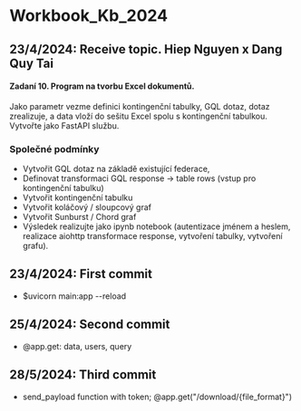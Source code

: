 # Workbook_Kb_2024

## 23/4/2024: Receive topic. Hiep Nguyen x Dang Quy Tai
#### Zadaní 10. Program na tvorbu Excel dokumentů.
Jako parametr vezme definici kontingenční tabulky, GQL dotaz, dotaz zrealizuje, a data vloží do sešitu Excel spolu s kontingenční tabulkou. Vytvořte jako FastAPI službu.

### Společné podmínky
- Vytvořit GQL dotaz na základě existující federace,
- Definovat transformaci GQL response -> table rows (vstup pro kontingenční tabulku)
- Vytvořit kontingenční tabulku
- Vytvořit koláčový / sloupcový graf
- Vytvořit Sunburst / Chord graf
- Výsledek realizujte jako ipynb notebook (autentizace jménem a heslem, realizace aiohttp transformace response, vytvoření tabulky, vytvoření grafu).

## 23/4/2024: First commit
- $uvicorn main:app --reload

## 25/4/2024: Second commit
- @app.get: data, users, query

## 28/5/2024: Third commit
- send_payload function with token; @app.get("/download/{file_format}") 
